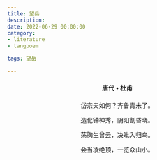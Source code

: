 ```yaml
---
title: 望岳
description:
date: 2022-06-29 00:00:00
category:
- literature
- tangpoem

tags: 望岳

---
```


<div id="poem-author">
唐代 • 杜甫
</div>
<div id="poem-body">
<p class="poem-paragraph">岱宗夫如何？齐鲁青未了。</p>
<p class="poem-paragraph">造化钟神秀，阴阳割昏晓。</p>
<p class="poem-paragraph">荡胸生曾云，决眦入归鸟。</p>
<p class="poem-paragraph">会当凌绝顶，一览众山小。</p>

</div>

<style>

#poem-author {
    width: 100%;
    text-align: center;
    margin: 20px 0;
    font-weight: bold;
}
#poem-body {
    width: 100%;
    text-align: center;
}
.poem-paragraph {
    font-family: "仿宋"
}

</style>